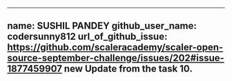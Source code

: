 ---
name: SUSHIL PANDEY 
github_user_name: codersunny812
url_of_github_issue: https://github.com/scaleracademy/scaler-open-source-september-challenge/issues/202#issue-1877459907 
new Update  from the task 10.
--